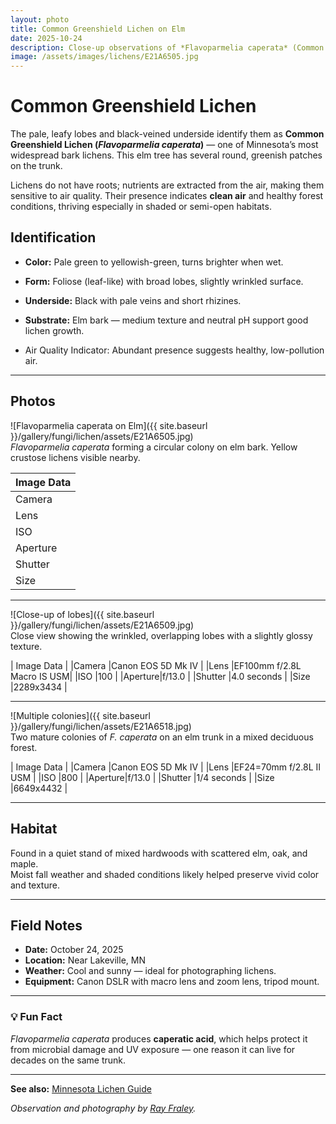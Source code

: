 ```yaml
---
layout: photo
title: Common Greenshield Lichen on Elm
date: 2025-10-24
description: Close-up observations of *Flavoparmelia caperata* (Common Greenshield Lichen) on an elm tree in Minnesota.
image: /assets/images/lichens/E21A6505.jpg
---
```


# Common Greenshield Lichen

The pale, leafy lobes and black-veined underside identify them as **Common Greenshield Lichen (*Flavoparmelia caperata*)** — one of Minnesota’s most widespread bark lichens. This elm tree has several round, greenish patches on the trunk. 

Lichens do not have roots; nutrients are extracted from the air, making them sensitive to air quality. Their presence indicates **clean air** and healthy forest conditions, thriving especially in shaded or semi-open habitats. 

## Identification
- **Color:** Pale green to yellowish-green, turns brighter when wet.  
- **Form:** Foliose (leaf-like) with broad lobes, slightly wrinkled surface.  
- **Underside:** Black with pale veins and short rhizines.  
- **Substrate:** Elm bark — medium texture and neutral pH support good lichen growth.

- Air Quality Indicator: Abundant presence suggests healthy, low-pollution air.

---

## Photos
![Flavoparmelia caperata on Elm]({{ site.baseurl }}/gallery/fungi/lichen/assets/E21A6505.jpg)<br>
*Flavoparmelia caperata* forming a circular colony on elm bark. Yellow crustose lichens visible nearby.

|          Image Data                |
|------------------------------------|
|Camera  |Canon EOS 5D Mk IV         |
|Lens    |EF100mm f/2.8L Macro IS USM|
|ISO     |200                        |
|Aperture|f/13.0                     |
|Shutter |2.0 seconds                |
|Size    |6720x4480                  |

---

![Close-up of lobes]({{ site.baseurl }}/gallery/fungi/lichen/assets/E21A6509.jpg)<br>
Close view showing the wrinkled, overlapping lobes with a slightly glossy texture.

|          Image Data                |
|Camera  |Canon EOS 5D Mk IV         |
|Lens    |EF100mm f/2.8L Macro IS USM|
|ISO     |100                        |
|Aperture|f/13.0                     |
|Shutter |4.0 seconds                |
|Size    |2289x3434                  |

---

![Multiple colonies]({{ site.baseurl }}/gallery/fungi/lichen/assets/E21A6518.jpg)<br>
Two mature colonies of *F. caperata* on an elm trunk in a mixed deciduous forest.

|          Image Data                |
|Camera  |Canon EOS 5D Mk IV         |
|Lens    |EF24=70mm f/2.8L II USM    |
|ISO     |800                        |
|Aperture|f/13.0                     |
|Shutter |1/4 seconds                |
|Size    |6649x4432                  |

---

## Habitat
Found in a quiet stand of mixed hardwoods with scattered elm, oak, and maple.  
Moist fall weather and shaded conditions likely helped preserve vivid color and texture.

---

## Field Notes
- **Date:** October 24, 2025  
- **Location:** Near Lakeville, MN  
- **Weather:** Cool and sunny — ideal for photographing lichens.  
- **Equipment:** Canon DSLR with macro lens and zoom lens, tripod mount.  

---

### 💡 Fun Fact
*Flavoparmelia caperata* produces **caperatic acid**, which helps protect it from microbial damage and UV exposure — one reason it can live for decades on the same trunk.

---
**See also:** [Minnesota Lichen Guide](/field-notes/minnesota-lichen-guide/)

_Observation and photography by [Ray Fraley](https://www.rayfraley.com)._